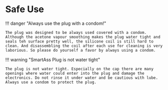 # Safe Use

!!! danger "Always use the plug with a condom!"

    The plug was designed to be always used covered with a condom. Although the acetone vapour smoothing makes the plug water tight and seals teh surface pretty well, the silicone coil is still hard to clean. And disassembling the coil after each use for cleaning is very laborious. So please do yourself a favor by always using a condom.

!!! warning "SmartAss Plug is not water tight"

    The plug is not water tight. Especially on the cap there are many openings where water could enter into the plug and damage the electronics. Do not rinse it under water and be cautious with lube. Always use a condom to protect the plug.
